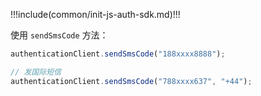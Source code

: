 !!!include(common/init-js-auth-sdk.md)!!!

使用 `sendSmsCode` 方法：

```javascript
authenticationClient.sendSmsCode("188xxxx8888");

// 发国际短信
authenticationClient.sendSmsCode("788xxxx637", "+44");
```
